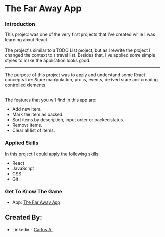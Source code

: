 # The Far Away App

### Introduction

This project was one of the very first projects that I've created while I was learning about React.
<br><br>
The project's similar to a TODO List project, but as I rewrite the project I changed the context to a travel list. Besides that, I've applied some simple styles to make the application looks good. <br/>

---

The purpose of this project was to apply and understand some React concepts like: State manipulation, props, events, derived state and creating controlled elements.
<br><br>

The features that you will find in this app are: 

- Add new item.
- Mark the item as packed.
- Sort items by description, input order or packed status.
- Remove items.
- Clear all list of items.
### Applied Skills

In this project I could apply the following skills:<br>
* React
* JavaScript
* CSS
* Git

### Get To Know The Game
- App: [The Far Away App](https://the-far-away-app.vercel.app/)

## Created By:
- Linkedin - [Carlos A.](https://www.linkedin.com/in/carlosafonsoflach/)
